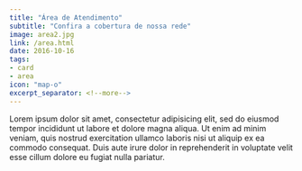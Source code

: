 ```yaml
---
title: "Área de Atendimento"
subtitle: "Confira a cobertura de nossa rede"
image: area2.jpg
link: /area.html
date: 2016-10-16
tags:
- card
- area
icon: "map-o"
excerpt_separator: <!--more-->
---
```


Lorem ipsum dolor sit amet, consectetur adipisicing elit, sed do eiusmod
tempor incididunt ut labore et dolore magna aliqua. Ut enim ad minim veniam,
quis nostrud exercitation ullamco laboris nisi ut aliquip ex ea commodo
consequat. Duis aute irure dolor in reprehenderit in voluptate velit esse
cillum dolore eu fugiat nulla pariatur.